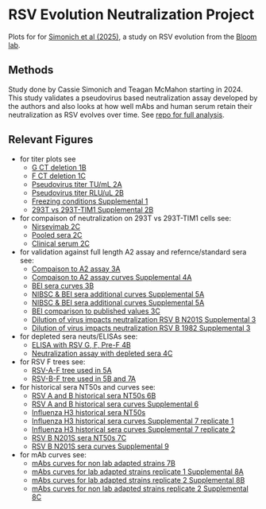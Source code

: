# RSV Evolution Neutralization Project

Plots for for [Simonich et al (2025)](https://www.biorxiv.org/content/10.1101/2025.03.11.642476v1), a study on RSV evolution from the [Bloom lab](https://jbloomlab.org/).

## Methods

Study done by Cassie Simonich and Teagan McMahon starting in 2024. This study validates a pseudovirus based neutralization assay developed by the authors and also looks at how well mAbs and human serum retain their neutralization as RSV evolves over time. See [repo for full analysis](https://github.com/jbloomlab/RSV-evolution-neut).

## Relevant Figures

- for titer plots see
  - [G CT deletion 1B](03_output/plots/Titer_CTdel_G_Only.html)
  - [F CT deletion 1C](03_output/plots/Titer_CTdel_filtered_F.html)
  - [Pseudovirus titer TU/mL 2A](03_output/plots/Titer_TU-mL.html)
  - [Pseudovirus titer RLU/uL 2B](03_output/plots/Titer_CTdel_filtered_F.html)
  - [Freezing conditions Supplemental 1](03_output/plots/Titer_Freeze1.html)
  - [293T vs 293T-TIM1 Supplemental 2B](03_output/plots/Titer_CTdel_supplement.html)
- for compaison of neutralization on 293T vs 293T-TIM1 cells see:
  - [Nirsevimab 2C](03_output/plots/CellLine_Rep1_nirsevimab.svg)
  - [Pooled sera 2C](03_output/plots/CellLine_Rep1_pooledsera.svg)
  - [Clinical serum 2C](03_output/plots/CellLine_Rep1_87_9.svg)
- for validation against full length A2 assay and refernce/standard sera see:
  - [Compaison to A2 assay 3A](03_output/plots/Neut_Assay_Comparison_Correlation.html)
  - [Compaison to A2 assay curves Supplemental 4A](03_output/plots/241031_greninger_draftfig.pdf)
  - [BEI sera curves 3B](03_output/plots/NeutCurves_BEI_FigSubset_V3FONT.svg)
  - [NIBSC & BEI sera additional curves Supplemental 5A](03_output/plots/BEI_NeutCurves_NIBSC_A2.svg)
  - [NIBSC & BEI sera additional curves Supplemental 5A](03_output/plots/NeutCurves_NIBSC_B1.svg)
  - [BEI comparison to published values 3C](03_output/plots/ReferenceSera_faceted_slope_graph_narrowV2.svg)
  - [Dilution of virus impacts neutralization RSV B N201S Supplemental 3](03_output/plots/250130_VirusDilution_NirsN201S-H.svg)
  - [Dilution of virus impacts neutralization RSV B 1982 Supplemental 3](03_output/plots/250130_VirusDilution_PoolB82_H.svg)
- for depleted sera neuts/ELISAs see:
  - [ELISA with RSV G, F, Pre-F 4B](03_output/plots/ELISACurves.pdf)
  - [Neutralization assay with depleted sera 4C](03_output/plots/241101_DepletedSera_NeutCurve_Fig.svg)
- for RSV F trees see:
  - [RSV-A-F tree used in 5A](https://nextstrain.org/community/jbloomlab/RSV-evolution-neut@main/RSV-A-F)
  - [RSV-B-F tree used in 5B and 7A](https://nextstrain.org/community/jbloomlab/RSV-evolution-neut@main/RSV-B-F)
- for historical sera NT50s and curves see:
  - [RSV A and B historical sera NT50s 6B](03_output/plots/RSVEvo_historicalsera_neutralization_plot.html)
  - [RSV A and B historical sera curves Supplemental 6](03_output/plots/Supplemental_Curves_Historic_Sera.svg)
  - [Influenza H3 historical sera NT50s](03_output/plots/H3Evo_historicalsera_neutralization_plot.html)
  - [Influenza H3 historical sera curves Supplemental 7 replicate 1](03_output/plots/Supplemental_Curves_Historic_Sera_H3_rep1.svg)
  - [Influenza H3 historical sera curves Supplemental 7 replicate 2](03_output/plots/Supplemental_Curves_Historic_Sera_H3_rep2.svg)
  - [RSV B N201S sera NT50s 7C](03_output/plots/RSVEvo_historicalsera_neutralization_plot_escape_strains.html)
  - [RSV B N201S sera curves Supplemental 9](03_output/plots/Supplemental_Curves_Escape_Sera_AllReps.svg)
- for mAb curves see:
  - [mAbs curves for non lab adapted strains 7B](03_output/plots/mAbs_Fig7.svg)
  - [mAbs curves for lab adapted strains replicate 1 Supplemental 8A](03_output/plots/mAbs_Supplemental_Fig8_rep1.svg)
  - [mAbs curves for lab adapted strains replicate 2 Supplemental 8B](03_output/plots/mAbs_Supplemental_Fig8_rep2.svg)
  - [mAbs curves for non lab adapted strains replicate 2 Supplemental 8C](03_output/plots/mAbs_Supplemental_Fig8_rep2_standard_strains.svg)
